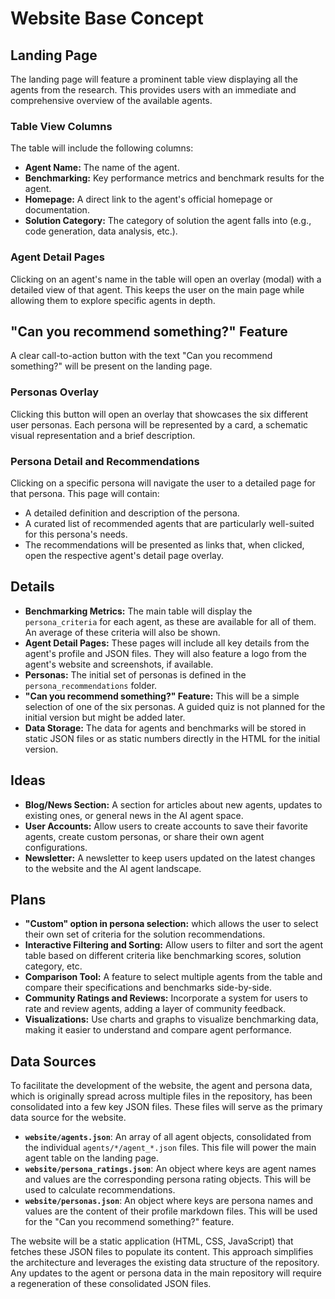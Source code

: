 # Website Base Concept

## Landing Page

The landing page will feature a prominent table view displaying all the agents from the research. This provides users with an immediate and comprehensive overview of the available agents.

### Table View Columns

The table will include the following columns:

- **Agent Name:** The name of the agent.
- **Benchmarking:** Key performance metrics and benchmark results for the agent.
- **Homepage:** A direct link to the agent's official homepage or documentation.
- **Solution Category:** The category of solution the agent falls into (e.g., code generation, data analysis, etc.).

### Agent Detail Pages

Clicking on an agent's name in the table will open an overlay (modal) with a detailed view of that agent. This keeps the user on the main page while allowing them to explore specific agents in depth.

## "Can you recommend something?" Feature

A clear call-to-action button with the text "Can you recommend something?" will be present on the landing page.

### Personas Overlay

Clicking this button will open an overlay that showcases the six different user personas. Each persona will be represented by a card, a schematic visual representation and a brief description.

### Persona Detail and Recommendations

Clicking on a specific persona will navigate the user to a detailed page for that persona. This page will contain:

- A detailed definition and description of the persona.
- A curated list of recommended agents that are particularly well-suited for this persona's needs.
- The recommendations will be presented as links that, when clicked, open the respective agent's detail page overlay.

## Details

- **Benchmarking Metrics:** The main table will display the `persona_criteria` for each agent, as these are available for all of them. An average of these criteria will also be shown.
- **Agent Detail Pages:** These pages will include all key details from the agent's profile and JSON files. They will also feature a logo from the agent's website and screenshots, if available.
- **Personas:** The initial set of personas is defined in the `persona_recommendations` folder.
- **"Can you recommend something?" Feature:** This will be a simple selection of one of the six personas. A guided quiz is not planned for the initial version but might be added later.
- **Data Storage:** The data for agents and benchmarks will be stored in static JSON files or as static numbers directly in the HTML for the initial version.

## Ideas

- **Blog/News Section:** A section for articles about new agents, updates to existing ones, or general news in the AI agent space.
- **User Accounts:** Allow users to create accounts to save their favorite agents, create custom personas, or share their own agent configurations.
- **Newsletter:** A newsletter to keep users updated on the latest changes to the website and the AI agent landscape.

## Plans
- **"Custom" option in persona selection:** which allows the user to select their own set of criteria for the solution recommendations.
- **Interactive Filtering and Sorting:** Allow users to filter and sort the agent table based on different criteria like benchmarking scores, solution category, etc.
- **Comparison Tool:** A feature to select multiple agents from the table and compare their specifications and benchmarks side-by-side.
- **Community Ratings and Reviews:** Incorporate a system for users to rate and review agents, adding a layer of community feedback.
- **Visualizations:** Use charts and graphs to visualize benchmarking data, making it easier to understand and compare agent performance.

## Data Sources

To facilitate the development of the website, the agent and persona data, which is originally spread across multiple files in the repository, has been consolidated into a few key JSON files. These files will serve as the primary data source for the website.

- **`website/agents.json`**: An array of all agent objects, consolidated from the individual `agents/*/agent_*.json` files. This file will power the main agent table on the landing page.
- **`website/persona_ratings.json`**: An object where keys are agent names and values are the corresponding persona rating objects. This will be used to calculate recommendations.
- **`website/personas.json`**: An object where keys are persona names and values are the content of their profile markdown files. This will be used for the "Can you recommend something?" feature.

The website will be a static application (HTML, CSS, JavaScript) that fetches these JSON files to populate its content. This approach simplifies the architecture and leverages the existing data structure of the repository. Any updates to the agent or persona data in the main repository will require a regeneration of these consolidated JSON files.
